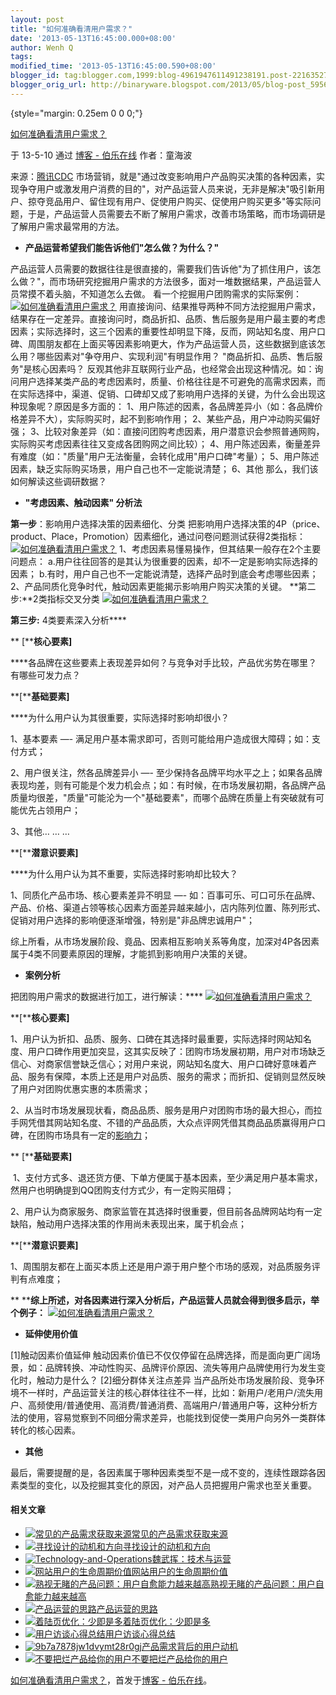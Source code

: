 ```yaml
---
layout: post
title: "如何准确看清用户需求？"
date: '2013-05-13T16:45:00.000+08:00'
author: Wenh Q
tags:
modified_time: '2013-05-13T16:45:00.590+08:00'
blogger_id: tag:blogger.com,1999:blog-4961947611491238191.post-2216352766230293721
blogger_orig_url: http://binaryware.blogspot.com/2013/05/blog-post_5956.html
---
```


 {style="margin: 0.25em 0 0 0;"}

[如何准确看清用户需求？](http://blog.jobbole.com/39479/?utm_source=rss&utm_medium=rss&utm_campaign=%25e5%25a6%2582%25e4%25bd%2595%25e5%2587%2586%25e7%25a1%25ae%25e7%259c%258b%25e6%25b8%2585%25e7%2594%25a8%25e6%2588%25b7%25e9%259c%2580%25e6%25b1%2582%25ef%25bc%259f)

于 13-5-10 通过 [博客 - 伯乐在线](http://blog.jobbole.com/) 作者：童海波


来源：[腾讯CDC](http://cdc.tencent.com/?p=7342)
市场营销，就是"通过改变影响用户产品购买决策的各种因素，实现争夺用户或激发用户消费的目的"，对产品运营人员来说，无非是解决"吸引新用户、掠夺竞品用户、留住现有用户、促使用户购买、促使用户购买更多"等实际问题，于是，产品运营人员需要去不断了解用户需求，改善市场策略，而市场调研是了解用户需求最常用的方法。

-   **产品运营希望我们能告诉他们"怎么做？为什么？"**

产品运营人员需要的数据往往是很直接的，需要我们告诉他"为了抓住用户，该怎么做？"，而市场研究挖掘用户需求的方法很多，面对一堆数据结果，产品运营人员常摸不着头脑，不知道怎么去做。
看一个挖掘用户团购需求的实际案例：
[![如何准确看清用户需求？](http://blog.jobbole.com/wp-content/uploads/2013/05/userneeds1.jpg "如何准确看清用户需求？")](http://blog.jobbole.com/wp-content/uploads/2013/05/userneeds1.jpg "如何准确看清用户需求？")
用直接询问、结果推导两种不同方法挖掘用户需求，结果存在一定差异。直接询问时，商品折扣、品质、售后服务是用户最主要的考虑因素；实际选择时，这三个因素的重要性却明显下降，反而，网站知名度、用户口碑、周围朋友都在上面买等因素影响更大，作为产品运营人员，这些数据到底该怎么用？哪些因素对"争夺用户、实现利润"有明显作用？
"商品折扣、品质、售后服务"是核心因素吗？
反观其他非互联网行业产品，也经常会出现这种情况。如：询问用户选择某类产品的考虑因素时，质量、价格往往是不可避免的高需求因素，而在实际选择中，渠道、促销、口碑却又成了影响用户选择的关键，为什么会出现这种现象呢？原因是多方面的：
1、用户陈述的因素，各品牌差异小（如：各品牌价格差异不大），实际购买时，起不到影响作用；
2、某些产品，用户冲动购买偏好强；
3、比较对象差异（如：直接问团购考虑因素，用户潜意识会参照普通网购，实际购买考虑因素往往又变成各团购网之间比较）；
4、用户陈述因素，衡量差异有难度（如："质量"用户无法衡量，会转化成用"用户口碑"考量）；
5、用户陈述因素，缺乏实际购买场景，用户自己也不一定能说清楚；
6、其他
那么，我们该如何解读这些调研数据？

-   **"考虑因素、触动因素" 分析法**

**第一步**：影响用户选择决策的因素细化、分类
把影响用户选择决策的4P（price、product、Place，Promotion）因素细化，通过问卷问题测试获得2类指标： [![如何准确看清用户需求？](http://blog.jobbole.com/wp-content/uploads/2013/05/userneeds2.jpg "如何准确看清用户需求？")](http://blog.jobbole.com/wp-content/uploads/2013/05/userneeds2.jpg "如何准确看清用户需求？")
1、考虑因素易懂易操作，但其结果一般存在2个主要问题点：
a.用户往往回答的是其认为很重要的因素，却不一定是影响实际选择的因素；
b.有时，用户自己也不一定能说清楚，选择产品时到底会考虑哪些因素；
2、产品同质化竞争时代，触动因素更能揭示影响用户购买决策的关键。
**第二步:**2类指标交叉分类
[![如何准确看清用户需求？](http://blog.jobbole.com/wp-content/uploads/2013/05/userneeds3.jpg "如何准确看清用户需求？")](http://blog.jobbole.com/wp-content/uploads/2013/05/userneeds3.jpg "如何准确看清用户需求？")

**第三步:** 4类要素深入分析****

** [****核心要素]**

****各品牌在这些要素上表现差异如何？与竞争对手比较，产品优劣势在哪里？有哪些可发力点？

**[****基础要素]**

****为什么用户认为其很重要，实际选择时影响却很小？

1、基本要素 —-
满足用户基本需求即可，否则可能给用户造成很大障碍；如：支付方式；

2、用户很关注，然各品牌差异小 —-
至少保持各品牌平均水平之上；如果各品牌表现均差，则有可能是个发力机会点；如：有时候，在市场发展初期，各品牌产品质量均很差，"质量"可能沦为一个"基础要素"，而哪个品牌在质量上有突破就有可能优先占领用户；

3、其他… … …

**[****潜意识要素]**

****为什么用户认为其不重要，实际选择时影响却比较大？

1、同质化产品市场、核心要素差异不明显 —-
如：百事可乐、可口可乐在品牌、产品、价格、渠道占领等核心因素方面差异越来越小，店内陈列位置、陈列形式、促销对用户选择的影响便逐渐增强，特别是"非品牌忠诚用户"；

综上所看，从市场发展阶段、竟品、因素相互影响关系等角度，加深对4P各因素属于4类不同要素原因的理解，才能抓到影响用户决策的关键。

-   **案例分析**

把团购用户需求的数据进行加工，进行解读：****
[![如何准确看清用户需求？](http://blog.jobbole.com/wp-content/uploads/2013/05/userneeds4.jpg "如何准确看清用户需求？")](http://blog.jobbole.com/wp-content/uploads/2013/05/userneeds4.jpg "如何准确看清用户需求？")


**[****核心要素]**

1、用户认为折扣、品质、服务、口碑在其选择时最重要，实际选择时网站知名度、用户口碑作用更加突显，这其实反映了：团购市场发展初期，用户对市场缺乏信心、对商家信誉缺乏信心；对用户来说，网站知名度大、用户口碑好意味着产品、服务有保障，本质上还是用户对品质、服务的需求；而折扣、促销则显然反映了用户对团购优惠实惠的本质需求；

2、从当时市场发展现状看，商品品质、服务是用户对团购市场的最大担心，而拉手网凭借其网站知名度、不错的产品品质，大众点评网凭借其商品品质赢得用户口碑，在团购市场具有一定的[影响力](http://www.amazon.cn/gp/product/B0044KME2E/ref=as_li_qf_sp_asin_il_tl?ie=UTF8&tag=vastwork-23&linkCode=as2&camp=536&creative=3200&creativeASIN=B0044KME2E "影响力")；

** [****基础要素]**

 1、支付方式多、退还货方便、下单方便属于基本因素，至少满足用户基本需求，然用户也明确提到QQ团购支付方式少，有一定购买阻碍；

2、用户认为商家服务、商家监管在其选择时很重要，但目前各品牌网站均有一定缺陷，触动用户选择决策的作用尚未表现出来，属于机会点；

**[****潜意识要素]**

1、周围朋友都在上面买本质上还是用户源于用户整个市场的感观，对品质服务评判有点难度；

** ****综上所述，对各因素进行深入分析后，产品运营人员就会得到很多启示，举个例子：**
[![如何准确看清用户需求？](http://blog.jobbole.com/wp-content/uploads/2013/05/userneeds5.jpg "如何准确看清用户需求？")](http://blog.jobbole.com/wp-content/uploads/2013/05/userneeds5.jpg "如何准确看清用户需求？")


-   **延伸使用价值**

[1]触动因素价值延伸
触动因素价值已不仅仅停留在品牌选择，而是面向更广阔场景，如：品牌转换、冲动性购买、品牌评价原因、流失等用户品牌使用行为发生变化时，触动力是什么？
[2]细分群体关注点差异
当产品所处市场发展阶段、竞争环境不一样时，产品运营关注的核心群体往往不一样，比如：新用户/老用户/流失用户、高频使用/普通使用、高消费/普通消费、高端用户/普通用户等，这种分析方法的使用，容易觉察到不同细分需求差异，也能找到促使一类用户向另外一类群体转化的核心因素。

-   **其他**

最后，需要提醒的是，各因素属于哪种因素类型不是一成不变的，连续性跟踪各因素类型的变化，以及挖掘其变化的原因，对产品人员把握用户需求也至关重要。

#### 相关文章

-   [![常见的产品需求获取来源](http://blog.jobbole.com/wp-content/uploads/2012/08/Common-product-needs-to-obtain-the-source-150x150.jpg)](http://blog.jobbole.com/25249/)[常见的产品需求获取来源](http://blog.jobbole.com/25249/)
-   [![寻找设计的动机和方向](http://blog.jobbole.com/wp-content/uploads/2012/09/banner2-150x150.jpg)](http://blog.jobbole.com/28027/)[寻找设计的动机和方向](http://blog.jobbole.com/28027/)
-   [![Technology-and-Operations](http://blog.jobbole.com/wp-content/uploads/2012/08/Technology-and-Operations-150x150.jpg)](http://blog.jobbole.com/26068/)[魏武挥：技术与运营](http://blog.jobbole.com/26068/)
-   [![网站用户的生命周期价值](http://blog.jobbole.com/wp-content/uploads/2012/06/Calculate-Customer-Lifetime-Value3-150x150.png)](http://blog.jobbole.com/21421/)[网站用户的生命周期价值](http://blog.jobbole.com/21421/)
-   [![熟视无睹的产品问题：用户自愈能力越来越高](http://blog.jobbole.com/wp-content/uploads/2012/09/U6349P2DT20120920110213-150x150.png)](http://blog.jobbole.com/28292/)[熟视无睹的产品问题：用户自愈能力越来越高](http://blog.jobbole.com/28292/)
-   [![产品运营的思路](http://blog.jobbole.com/wp-content/uploads/2012/08/%E4%BA%A7%E5%93%81%E8%BF%90%E8%90%A5%E6%80%9D%E8%B7%AF-150x150.jpg)](http://blog.jobbole.com/24807/)[产品运营的思路](http://blog.jobbole.com/24807/)
-   [![着陆页优化：少即是多](http://blog.jobbole.com/wp-content/uploads/2012/11/j2XyX8A2yVzJt-150x150.png)](http://blog.jobbole.com/29795/)[着陆页优化：少即是多](http://blog.jobbole.com/29795/)
-   [![用户访谈心得总结](http://blog.jobbole.com/wp-content/uploads/2012/06/User-interview-experience-summary-150x150.jpg)](http://blog.jobbole.com/21308/)[用户访谈心得总结](http://blog.jobbole.com/21308/)
-   [![9b7a7878jw1dvymt28r0gj](http://blog.jobbole.com/wp-content/uploads/2012/08/9b7a7878jw1dvymt28r0gj-150x150.jpg)](http://blog.jobbole.com/25646/)[产品需求背后的用户动机](http://blog.jobbole.com/25646/)
-   [![不要把烂产品给你的用户](http://blog.jobbole.com/wp-content/uploads/2011/11/bad-product-to-user-150x150.png)](http://blog.jobbole.com/5164/)[不要把烂产品给你的用户](http://blog.jobbole.com/5164/)

[如何准确看清用户需求？](http://blog.jobbole.com/39479/)，首发于[博客 -
伯乐在线](http://blog.jobbole.com/)。
